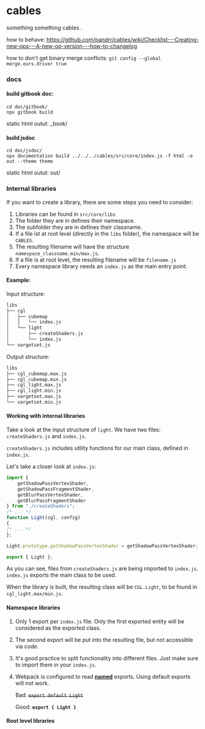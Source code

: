 # cables
something something cables
.

how to behave: https://github.com/pandrr/cables/wiki/Checklist---Creating-new-ops---A-new-op-version---how-to-changelog

how to don't get binary merge conflicts:
`git config --global merge.ours.driver true`


### docs

#### build gitbook doc:

```
cd doc/gitbook/
npx gitbook build
```
static html outut: _book/

#### build jsdoc

```
cd doc/jsdoc/
npx documentation build ../../../cables/src/core/index.js -f html -o out --theme theme
```
static html outut: out/

### Internal libraries
If you want to create a library, there are some steps you need to consider:

1. Libraries can be found in `src/core/libs`
2. The folder they are in defines their namespace.
3. The subfolder they are in defines their classname.
4. If a file ist at root level (directly in the `libs` folder), the namespace will be `CABLES`.
5. The resulting filename will have the structure `namespace_classname.min/max.js`.
6. If a file is at root level, the resulting filename will be `filename.js`
7. Every namespace library needs an `index.js` as the main entry point.
#### Example:

Input structure:
```bash
libs
├── cgl
│   ├── cubemap
│   │   └── index.js
│   └── light
│       ├── createShaders.js
│       └── index.js
└── vargetset.js
```

Output structure:
```bash
libs
├── cgl_cubemap.max.js
├── cgl_cubemap.min.js
├── cgl_light.max.js
├── cgl_light.min.js
├── vargetset.max.js
└── vargetset.min.js
```
#### Working with internal libraries
Take a look at the input structure of `light`. We have two files: `createShaders.js` and `index.js`.

`createShaders.js` includes utility functions for our main class, defined in `index.js`.

Let's take a closer look at `index.js`:

```javascript
import {
    getShadowPassVertexShader,
    getShadowPassFragmentShader,
    getBlurPassVertexShader,
    getBlurPassFragmentShader
} from "./createShaders";
/* ... */
function Light(cgl, config)
{
/* ... */
};

Light.prototype.getShadowPassVertexShader = getShadowPassVertexShader;

export { Light };
```

As you can see, files from `createShaders.js` are being imported to `index.js`. `index.js` exports the main class to be used.

When the library is built, the resulting class will be `CGL.Light`, to be found in `cgl_light.max/min.js`.

#### Namespace libraries
1. Only 1 export per `index.js` file. Only the first exported entity will be considered as the exported class.
2. The second export will be put into the resulting file, but not accessible via code.
3. It's good practice to split functionality into different files. Just make sure to import them in your `index.js`.
4. Webpack is configured to read [**named**](https://stackoverflow.com/a/41283945) exports.
Using default exports will not work.

    Bad:
~~`export default Light`~~

    Good: **`export { Light }`**

#### Root level libraries

